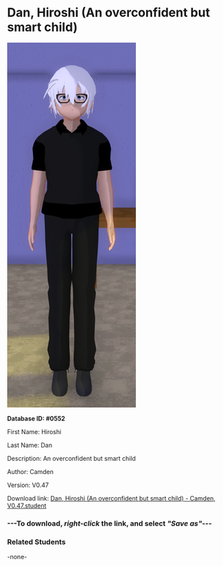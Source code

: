 # Dan, Hiroshi (An overconfident but smart child)

<img src="../../Files/Images/Dan, Hiroshi (An overconfident but smart child).png" title="Dan, Hiroshi (An overconfident but smart child) - Camden, V0.47">

**Database ID: #0552**

First Name: Hiroshi

Last Name: Dan

Description: An overconfident but smart child

Author: Camden

Version: V0.47

Download link: <a href="https://raw.githubusercontent.com/Arbiter1223/Daigaku-Gurashi-Custom-Students/master/Files/Student%20Files/Dan%2C%20Hiroshi%20(An%20overconfident%20but%20smart%20child)%20-%20Camden%2C%20V0.47.student">Dan, Hiroshi (An overconfident but smart child) - Camden, V0.47.student</a>

### ---**To download, _right-click_ the link, and select _"Save as"_**---

### Related Students

-none-
